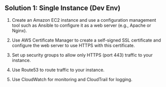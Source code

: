 ## Solution 1: Single Instance (Dev Env)

1. Create an Amazon EC2 instance and use a configuration management tool such as Ansible to configure it as a web server (e.g., Apache or Nginx).

2. Use AWS Certificate Manager to create a self-signed SSL certificate and configure the web server to use HTTPS with this certificate.

3. Set up security groups to allow only HTTPS (port 443) traffic to your instance.

4. Use Route53 to route traffic to your instance.

5. Use CloudWatch for monitoring and CloudTrail for logging.
